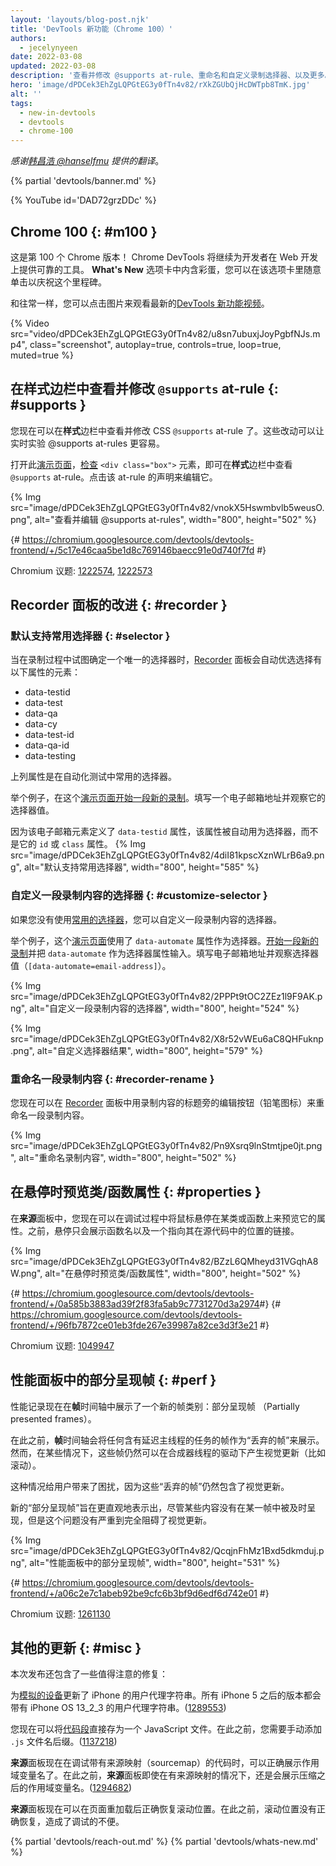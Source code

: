 ```yaml
---
layout: 'layouts/blog-post.njk'
title: 'DevTools 新功能（Chrome 100）'
authors:
  - jecelynyeen
date: 2022-03-08
updated: 2022-03-08
description: '查看并修改 @supports at-rule、重命名和自定义录制选择器、以及更多。'
hero: 'image/dPDCek3EhZgLQPGtEG3y0fTn4v82/rXkZGUbQjHcDWTpb8TmK.jpg'
alt: ''
tags:
  - new-in-devtools
  - devtools
  - chrome-100
---
```


_感谢[韩昌浩 @hanselfmu](https://github.com/hanselfmu) 提供的翻译_。

{% partial 'devtools/banner.md' %}

{% YouTube id='DAD72grzDDc' %}

<!-- start: translation instructions -->
<!-- 1. Remove the "draft: true" tag above when submitting PR -->
<!-- 2. Provide translations under each of the English commented original content -->
<!-- 3. Translate the "description" tag above -->
<!-- 4. Translate all the <img> alt text -->
<!-- 5. Update the whats-new.md file -->
<!-- end: translation instructions -->

<!-- ## Chrome 100  {: #m100 } -->

## Chrome 100 {: #m100 }

<!-- Here’s to the 100th Chrome version! Chrome DevTools will continue to provide reliable tools for developers to build on the web. Take a moment to click around in the **What’s New** tab to celebrate the milestones. -->

这是第 100 个 Chrome 版本！ Chrome DevTools 将继续为开发者在 Web 开发上提供可靠的工具。 **What's New** 选项卡中内含彩蛋，您可以在该选项卡里随意单击以庆祝这个里程碑。

<!-- As usual, you can watch the latest [What’s New in DevTools video](https://goo.gle/devtools-youtube) by clicking on the image. -->

和往常一样，您可以点击图片来观看最新的[DevTools 新功能视频](https://goo.gle/devtools-youtube)。

{% Video src="video/dPDCek3EhZgLQPGtEG3y0fTn4v82/u8sn7ubuxjJoyPgbfNJs.mp4", class="screenshot", autoplay=true, controls=true, loop=true, muted=true %}

<!-- ## View and edit @supports at rules in the Styles pane {: #supports } -->

## 在**样式**边栏中查看并修改 `@supports` at-rule {: #supports }

<!-- You can now view and edit the CSS `@supports` at-rules in the **Styles** pane. These changes make it easier to experiment with the at-rules in real time. -->

您现在可以在**样式**边栏中查看并修改 CSS `@supports` at-rule 了。这些改动可以让实时实验 @supports at-rules 更容易。

<!-- Open this [demo page](https://jec.fyi/demo/at-support), [inspect](/docs/devtools/dom/#inspect) the `<div class=”box”>` element, view the `@supports` at-rules in the **Styles** pane. Click on the rule’s declaration to edit it.  -->

打开此[演示页面](https://jec.fyi/demo/at-support)，[检查](/docs/devtools/dom/#inspect) `<div class="box">` 元素，即可在**样式**边栏中查看 `@supports` at-rule。点击该 at-rule 的声明来编辑它。

{% Img src="image/dPDCek3EhZgLQPGtEG3y0fTn4v82/vnokX5Hswmbvlb5weusO.png", alt="查看并编辑 @supports at-rules", width="800", height="502" %}

{# https://chromium.googlesource.com/devtools/devtools-frontend/+/5c17e46caa5be1d8c769146baecc91e0d740f7fd #}

Chromium 议题: [1222574](https://crbug.com/1222574), [1222573](https://crbug.com/1222573)

<!-- ## Recorder panel improvements {: #recorder } -->

## Recorder 面板的改进 {: #recorder }

<!-- ### Support common selectors by default {: #selector } -->

### 默认支持常用选择器 {: #selector }

<!-- When determining an unique selector during recording, the [Recorder](/docs/devtools/recorder/) panel now automatically prefers elements with the following attributes: -->

当在录制过程中试图确定一个唯一的选择器时，[Recorder](/docs/devtools/recorder/) 面板会自动优选选择有以下属性的元素：

- data-testid
- data-test
- data-qa
- data-cy
- data-test-id
- data-qa-id
- data-testing

<!-- The attributes above are common selectors used in test automation.  -->

上列属性是在自动化测试中常用的选择器。

<!-- For example, [start a new recording](/docs/devtools/recorder/#record) with this [demo page](https://jec.fyi/demo/recorder). Fill in an email address and observe the selector value. -->

举个例子，在这个[演示页面](https://jec.fyi/demo/recorder)[开始一段新的录制](/docs/devtools/recorder/#record)。填写一个电子邮箱地址并观察它的选择器值。

<!-- Since the email element has `data-testid` defined, it’s used as the selector automatically instead of the `id` or `class` attributes. -->

因为该电子邮箱元素定义了 `data-testid` 属性，该属性被自动用为选择器，而不是它的 `id` 或 `class` 属性。
{% Img src="image/dPDCek3EhZgLQPGtEG3y0fTn4v82/4diI81kpscXznWLrB6a9.png", alt="默认支持常用选择器", width="800", height="585" %}

<!-- ### Customize the recording’s selector {: #customize-selector } -->

### 自定义一段录制内容的选择器 {: #customize-selector }

<!-- You can customize the selector of a recording if you are not using the [common selectors](/docs/devtools/recorder/#selector). -->

如果您没有使用[常用的选择器](/docs/devtools/recorder/#selector)，您可以自定义一段录制内容的选择器。

<!-- For example, this [demo page](https://jec.fyi/demo/recorder) uses the `data-automate` attribute as the selector. [start a new recording](/docs/devtools/recorder/#record) and enter the `data-automate` as the selector attribute. Fill in an email address and observe the selector value (`[data-automate=email-address]`). -->

举个例子，这个[演示页面](https://jec.fyi/demo/recorder)使用了 `data-automate` 属性作为选择器。[开始一段新的录制](/docs/devtools/recorder/#record)并把 `data-automate` 作为选择器属性输入。填写电子邮箱地址并观察选择器值（`[data-automate=email-address]`）。

{% Img src="image/dPDCek3EhZgLQPGtEG3y0fTn4v82/2PPPt9tOC2ZEz1l9F9AK.png", alt="自定义一段录制内容的选择器", width="800", height="524" %}

{% Img src="image/dPDCek3EhZgLQPGtEG3y0fTn4v82/X8r52vWEu6aC8QHFuknp.png", alt="自定义选择器结果", width="800", height="579" %}

<!-- ### Rename a recording {: #recorder-rename } -->

### 重命名一段录制内容 {: #recorder-rename }

<!-- You can now rename a recording in the [Recorder](/docs/devtools/recorder/) panel with the edit button (pencil icon) next to the recording’s title. -->

您现在可以在 [Recorder](/docs/devtools/recorder/) 面板中用录制内容的标题旁的编辑按钮（铅笔图标）来重命名一段录制内容。

{% Img src="image/dPDCek3EhZgLQPGtEG3y0fTn4v82/Pn9Xsrq9lnStmtjpe0jt.png", alt="重命名录制内容", width="800", height="502" %}

<!-- ## Preview class/function properties on hover {: #properties } -->

## 在悬停时预览类/函数属性 {: #properties }

<!-- You can now hover over a class or function in the **Sources** panel during debugging to preview its properties. Previously, it only showed the function name and a link to its location in the source code. -->

在**来源**面板中，您现在可以在调试过程中将鼠标悬停在某类或函数上来预览它的属性。之前，悬停只会展示函数名以及一个指向其在源代码中的位置的链接。

{% Img src="image/dPDCek3EhZgLQPGtEG3y0fTn4v82/BZzL6QMheyd31VGqhA8W.png", alt="在悬停时预览类/函数属性", width="800", height="502" %}

{# https://chromium.googlesource.com/devtools/devtools-frontend/+/0a585b3883ad39f2f83fa5ab9c7731270d3a2974 ​#}
{# https://chromium.googlesource.com/devtools/devtools-frontend/+/96fb7872ce01eb3fde267e39987a82ce3d3f3e21 #}

Chromium 议题: [1049947](https://crbug.com/1049947)

<!-- ## Partially presented frames in the Performance panel {: #perf } -->

## **性能**面板中的部分呈现帧 {: #perf }

<!-- Performance recording now displays a new frame category "Partially presented frames" in the **Frames** timeline.  -->

性能记录现在在**帧**时间轴中展示了一个新的帧类别：部分呈现帧 （Partially presented frames）。

<!-- Previously, the **Frames** timeline visualizes any frames with delayed main-thread work as "dropped frames". However, there are cases where some frames may still produce visual updates (e.g. scrolling) driven by the compositor thread. -->

在此之前，**帧**时间轴会将任何含有延迟主线程的任务的帧作为“丢弃的帧”来展示。然而，在某些情况下，这些帧仍然可以在合成器线程的驱动下产生视觉更新（比如滚动）。

<!-- This leads to user confusion because the screenshots of these “Dropped frames” are still reflecting visual updates.  -->

这种情况给用户带来了困扰，因为这些“丢弃的帧”仍然包含了视觉更新。

<!-- The new "Partially presented frames" aims to indicate more intuitively that although some content is not presented timely in the frame, but the issue is not so severe as to block visual updates altogether. -->

新的“部分呈现帧”旨在更直观地表示出，尽管某些内容没有在某一帧中被及时呈现，但是这个问题没有严重到完全阻碍了视觉更新。

{% Img src="image/dPDCek3EhZgLQPGtEG3y0fTn4v82/QcqjnFhMz1Bxd5dkmduj.png", alt="性能面板中的部分呈现帧", width="800", height="531" %}

{# https://chromium.googlesource.com/devtools/devtools-frontend/+/a06c2e7c1abeb92be9cfc6b3bf9d6edf6d742e01 #}

Chromium 议题: [1261130](https://crbug.com/1261130)

<!-- ## Miscellaneous highlights {: #misc } -->

## 其他的更新 {: #misc }

<!-- These are some noteworthy fixes in this release: -->

本次发布还包含了一些值得注意的修复：

<!-- - Updated iPhone user agent strings for [emulated devices](/docs/devtools/device-mode/#device). All iPhone versions after 5 have a user-agent string with iPhone OS 13_2_3. ([1289553](https://crbug.com/1289553)) -->

为[模拟的设备](/docs/devtools/device-mode/#device)更新了 iPhone 的用户代理字符串。所有 iPhone 5 之后的版本都会带有 iPhone OS 13_2_3 的用户代理字符串。([1289553](https://crbug.com/1289553))

<!-- - You can now save [snippet](/docs/devtools/javascript/snippets/) as a JavaScript file directly. Previously, you needed to append `.js` file extension manually. ([1137218](https://crbug.com/1137218)) -->

您现在可以将[代码段](/docs/devtools/javascript/snippets/)直接存为一个 JavaScript 文件。在此之前，您需要手动添加 `.js` 文件名后缀。([1137218](https://crbug.com/1137218))

<!-- - The **Sources** panel now correctly displays scope variable names when debugging with sourcemap. Previously, the **Sources** panel displays minified scope variable names despite sourcemap being provided. ([1294682](https://crbug.com/1294682))  -->

**来源**面板现在在调试带有来源映射（sourcemap）的代码时，可以正确展示作用域变量名了。在此之前，**来源**面板即使在有来源映射的情况下，还是会展示压缩之后的作用域变量名。([1294682](https://crbug.com/1294682))

<!-- - The **Sources** panel now restores scroll position correctly on page load. Previously, the position was not restored correctly causing inconvenience in debugging. ([1294422](https://crbug.com/1294422))  -->

**来源**面板现在可以在页面重加载后正确恢复滚动位置。在此之前，滚动位置没有正确恢复，造成了调试的不便。

{% partial 'devtools/reach-out.md' %}
{% partial 'devtools/whats-new.md' %}
